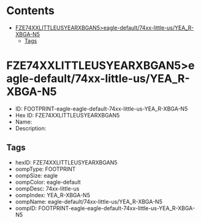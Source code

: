 



Contents
========

* [FZE74XXLITTLEUSYEARXBGAN5>eagle-default/74xx-little-us/YEA_R-XBGA-N5](#fze74xxlittleusyearxbgan5eagle-default74xx-little-usyea_r-xbga-n5)
	* [Tags](#tags)

# FZE74XXLITTLEUSYEARXBGAN5>eagle-default/74xx-little-us/YEA_R-XBGA-N5

- ID: FOOTPRINT-eagle-eagle-default-74xx-little-us-YEA_R-XBGA-N5
- Hex ID: FZE74XXLITTLEUSYEARXBGAN5
- Name: 
- Description: 

## Tags

- hexID: FZE74XXLITTLEUSYEARXBGAN5
- oompType: FOOTPRINT
- oompSize: eagle
- oompColor: eagle-default
- oompDesc: 74xx-little-us
- oompIndex: YEA_R-XBGA-N5
- oompName: eagle-default/74xx-little-us/YEA_R-XBGA-N5
- oompID: FOOTPRINT-eagle-eagle-default-74xx-little-us-YEA_R-XBGA-N5

